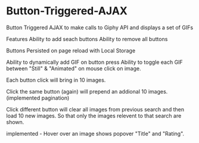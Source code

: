 # Button-Triggered-AJAX
Button Triggered AJAX to make calls to Giphy API and displays a set of GIFs

Features
Ability to add seach buttons
Ability to remove all buttons

Buttons Persisted on page reload with Local Storage 

Ability to dynamically add GIF on button press
Ability to toggle each GIF between "Still" & "Animated" on mouse click on image. 

Each button click will bring in 10 images.

   Click the same button (again) will prepend an addional 10 images. (implemented pagination)

   Click different button will clear all images from previous search and then load 10 new images. So that only the images relevent to that search are shown.  

   implemented - Hover over an image shows popover "Title" and "Rating".
